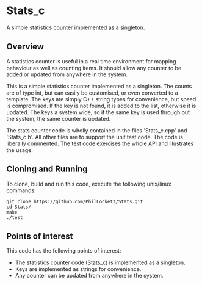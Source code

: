 # Stats_c

A simple statistics counter implemented as a singleton.

## Overview

A statistics counter is useful in a real time environment for mapping 
behaviour as well as counting items. It should allow any counter to be added 
or updated from anywhere in the system.

This is a simple statistics counter implemented as a singleton. The counts are 
of type int, but can easily be customised, or even converted to a template. 
The keys are simply C++ string types for convenience, but speed is 
compromised. If the key is not found, it is added to the list, otherwise it 
is updated. The keys a system wide, so if the same key is used through out the 
system, the same counter is updated.

The stats counter code is wholly contained in the files 'Stats_c.cpp' and 
'Stats_c.h'. All other files are to support the unit test code. The code is 
liberally commented. The test code exercises the whole API and illustrates 
the usage.

## Cloning and Running

To clone, build and run this code, execute the following unix/linux commands:

    git clone https://github.com/PhilLockett/Stats.git
    cd Stats/
    make
    ./test

## Points of interest

This code has the following points of interest:

  * The statistics counter code (Stats_c) is implemented as a singleton.
  * Keys are implemented as strings for convenience.
  * Any counter can be updated from anywhere in the system.

